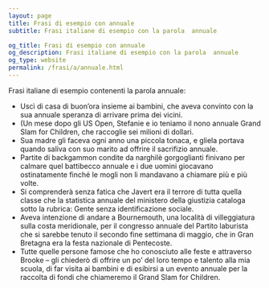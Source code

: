 ```yaml
---
layout: page
title: Frasi di esempio con annuale 
subtitle: Frasi italiane di esempio con la parola  annuale

og_title: Frasi di esempio con annuale 
og_description: Frasi italiane di esempio con la parola  annuale
og_type: website
permalink: /frasi/a/annuale.html
---
```


Frasi italiane di esempio contenenti la parola annuale:


- Uscì di casa di buon’ora insieme ai bambini, che aveva convinto con la sua annuale speranza di arrivare prima dei vicini.
- (Un mese dopo gli US Open, Stefanie e io teniamo il nono annuale Grand Slam for Children, che raccoglie sei milioni di dollari.
- Sua madre gli faceva ogni anno una piccola tonaca, e gliela portava quando saliva con suo marito ad offrire il sacrifizio annuale.
- Partite di backgammon condite da narghilè gorgoglianti finivano per calmare quel battibecco annuale e i due uomini giocavano ostinatamente finché le mogli non li mandavano a chiamare più e più volte.
- Si comprenderà senza fatica che Javert era il terrore di tutta quella classe che la statistica annuale del ministero della giustizia cataloga sotto la rubrica: Gente senza identificazione sociale.
- Aveva intenzione di andare a Bournemouth, una località di villeggiatura sulla costa meridionale, per il congresso annuale del Partito laburista che si sarebbe tenuto il secondo fine settimana di maggio, che in Gran Bretagna era la festa nazionale di Pentecoste.
- Tutte quelle persone famose che ho conosciuto alle feste e attraverso Brooke – gli chiederò di offrire un po’ del loro tempo e talento alla mia scuola, di far visita ai bambini e di esibirsi a un evento annuale per la raccolta di fondi che chiameremo il Grand Slam for Children.

